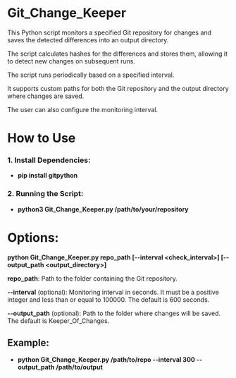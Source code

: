 # Git_Change_Keeper
This Python script monitors a specified Git repository for changes and saves the detected differences into an output directory. 

The script calculates hashes for the differences and stores them, allowing it to detect new changes on subsequent runs.

The script runs periodically based on a specified interval.

It supports custom paths for both the Git repository and the output directory where changes are saved.

The user can also configure the monitoring interval.

# How to Use

### 1. Install Dependencies:
 - **pip install gitpython**

### 2. Running the Script:
 - **python3 Git_Change_Keeper.py /path/to/your/repository**


# Options:
**python Git_Change_Keeper.py   repo_path  [--interval <check_interval>] [--output_path <output_directory>]**

**repo_path**: Path to the folder containing the Git repository.

**--interval** (optional): Monitoring interval in seconds. It must be a positive integer and less than or equal to 100000. The default is 600 seconds.

**--output_path** (optional): Path to the folder where changes will be saved. The default is Keeper_Of_Changes.


## Example:

 - **python Git_Change_Keeper.py /path/to/repo --interval 300 --output_path /path/to/output**
